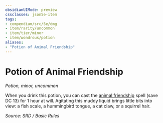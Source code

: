 ```yaml
---
obsidianUIMode: preview
cssclasses: json5e-item
tags:
- compendium/src/5e/dmg
- item/rarity/uncommon
- item/tier/minor
- item/wondrous/potion
aliases: 
- "Potion of Animal Friendship"
---
```

# Potion of Animal Friendship
*Potion, minor, uncommon*  


When you drink this potion, you can cast the [animal friendship](animal-friendship.md) spell (save DC 13) for 1 hour at will. Agitating this muddy liquid brings little bits into view: a fish scale, a hummingbird tongue, a cat claw, or a squirrel hair.

*Source: SRD / Basic Rules*